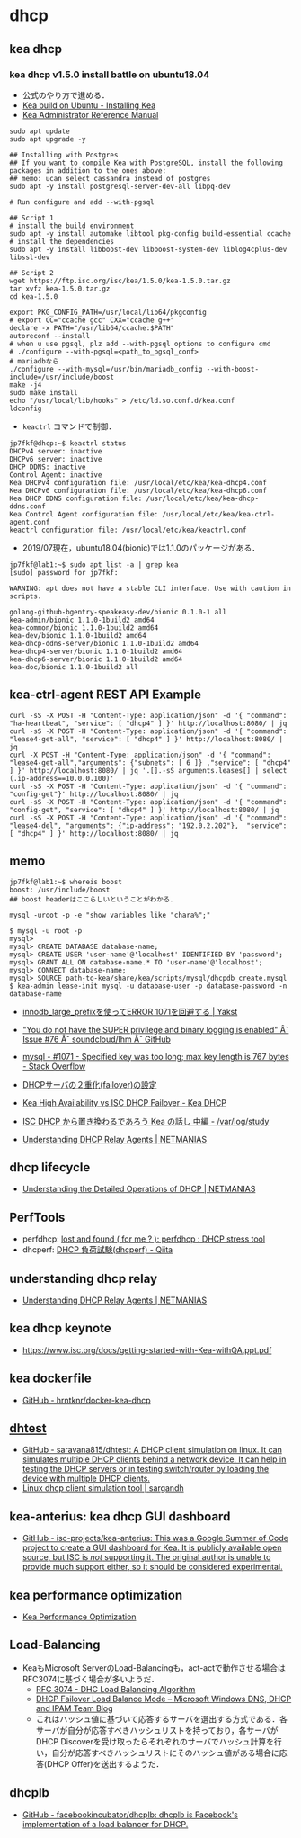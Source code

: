 # dhcp

## kea dhcp

### kea dhcp v1.5.0 install battle on ubuntu18.04
- 公式のやり方で進める．
- [Kea build on Ubuntu - Installing Kea](https://kb.isc.org/docs/kea-build-on-ubuntu)
- [Kea Administrator Reference Manual](https://downloads.isc.org/isc/kea/1.5.0/doc/kea-guide.html#install)
```
sudo apt update
sudo apt upgrade -y

## Installing with Postgres
## If you want to compile Kea with PostgreSQL, install the following packages in addition to the ones above:
## memo: ucan select cassandra instead of postgres
sudo apt -y install postgresql-server-dev-all libpq-dev

# Run configure and add --with-pgsql

## Script 1
# install the build environment
sudo apt -y install automake libtool pkg-config build-essential ccache
# install the dependencies
sudo apt -y install libboost-dev libboost-system-dev liblog4cplus-dev libssl-dev

## Script 2
wget https://ftp.isc.org/isc/kea/1.5.0/kea-1.5.0.tar.gz
tar xvfz kea-1.5.0.tar.gz
cd kea-1.5.0

export PKG_CONFIG_PATH=/usr/local/lib64/pkgconfig
# export CC="ccache gcc" CXX="ccache g++"
declare -x PATH="/usr/lib64/ccache:$PATH"
autoreconf --install
# when u use pgsql, plz add --with-pgsql options to configure cmd
# ./configure --with-pgsql=<path_to_pgsql_conf>
# mariadbなら
./configure --with-mysql=/usr/bin/mariadb_config --with-boost-include=/usr/include/boost
make -j4
sudo make install
echo "/usr/local/lib/hooks" > /etc/ld.so.conf.d/kea.conf
ldconfig
```
- `keactrl` コマンドで制御．
```
jp7fkf@dhcp:~$ keactrl status
DHCPv4 server: inactive
DHCPv6 server: inactive
DHCP DDNS: inactive
Control Agent: inactive
Kea DHCPv4 configuration file: /usr/local/etc/kea/kea-dhcp4.conf
Kea DHCPv6 configuration file: /usr/local/etc/kea/kea-dhcp6.conf
Kea DHCP DDNS configuration file: /usr/local/etc/kea/kea-dhcp-ddns.conf
Kea Control Agent configuration file: /usr/local/etc/kea/kea-ctrl-agent.conf
keactrl configuration file: /usr/local/etc/kea/keactrl.conf
```

- 2019/07現在，ubuntu18.04(bionic)では1.1.0のパッケージがある．
```
jp7fkf@lab1:~$ sudo apt list -a | grep kea
[sudo] password for jp7fkf:

WARNING: apt does not have a stable CLI interface. Use with caution in scripts.

golang-github-bgentry-speakeasy-dev/bionic 0.1.0-1 all
kea-admin/bionic 1.1.0-1build2 amd64
kea-common/bionic 1.1.0-1build2 amd64
kea-dev/bionic 1.1.0-1build2 amd64
kea-dhcp-ddns-server/bionic 1.1.0-1build2 amd64
kea-dhcp4-server/bionic 1.1.0-1build2 amd64
kea-dhcp6-server/bionic 1.1.0-1build2 amd64
kea-doc/bionic 1.1.0-1build2 all
```

## kea-ctrl-agent REST API Example
```
curl -sS -X POST -H "Content-Type: application/json" -d '{ "command": "ha-heartbeat", "service": [ "dhcp4" ] }' http://localhost:8080/ | jq
curl -sS -X POST -H "Content-Type: application/json" -d '{ "command": "lease4-get-all", "service": [ "dhcp4" ] }' http://localhost:8080/ | jq
curl -X POST -H "Content-Type: application/json" -d '{ "command": "lease4-get-all","arguments": {"subnets": [ 6 ]} ,"service": [ "dhcp4" ] }' http://localhost:8080/ | jq '.[].-sS arguments.leases[] | select (.ip-address==10.0.0.100)'
curl -sS -X POST -H "Content-Type: application/json" -d '{ "command": "config-get"}' http://localhost:8080/ | jq
curl -sS -X POST -H "Content-Type: application/json" -d '{ "command": "config-get", "service": [ "dhcp4" ] }' http://localhost:8080/ | jq
curl -sS -X POST -H "Content-Type: application/json" -d '{ "command": "lease4-del", "arguments": {"ip-address": "192.0.2.202"},  "service": [ "dhcp4" ] }' http://localhost:8080/ | jq
```

## memo
```
jp7fkf@lab1:~$ whereis boost
boost: /usr/include/boost
## boost headerはここらしいということがわかる．

mysql -uroot -p -e "show variables like "chara%";"
```

```
$ mysql -u root -p
mysql>
mysql> CREATE DATABASE database-name;
mysql> CREATE USER 'user-name'@'localhost' IDENTIFIED BY 'password';
mysql> GRANT ALL ON database-name.* TO 'user-name'@'localhost';
mysql> CONNECT database-name;
mysql> SOURCE path-to-kea/share/kea/scripts/mysql/dhcpdb_create.mysql
$ kea-admin lease-init mysql -u database-user -p database-password -n database-name
```

- [innodb_large_prefixを使ってERROR 1071を回避する | Yakst](https://yakst.com/ja/posts/734)
- ["You do not have the SUPER privilege and binary logging is enabled" Âˇ Issue #76 Âˇ soundcloud/lhm Âˇ GitHub](https://github.com/soundcloud/lhm/issues/76)
- [mysql - #1071 - Specified key was too long; max key length is 767 bytes - Stack Overflow](https://stackoverflow.com/questions/1814532/1071-specified-key-was-too-long-max-key-length-is-767-bytes)
- [DHCPサーバの２重化(failover)の設定](http://unixservermemo.web.fc2.com/sv/dhcp-failover.htm)

- [Kea High Availability vs ISC DHCP Failover - Kea DHCP](https://kb.isc.org/docs/aa-01617)
- [ISC DHCP から置き換わるであろう Kea の話し 中編 - /var/log/study](https://yaaamaaaguuu.hatenablog.com/entry/2017/12/11/112356)

- [Understanding DHCP Relay Agents | NETMANIAS](https://www.netmanias.com/en/post/techdocs/6000/dhcp-network-protocol/understanding-dhcp-relay-agents)

## dhcp lifecycle
- [Understanding the Detailed Operations of DHCP | NETMANIAS](https://www.netmanias.com/en/post/techdocs/5999/dhcp-network-protocol/understanding-the-detailed-operations-of-dhcp)

## PerfTools
- perfdhcp: [lost and found ( for me ? ): perfdhcp : DHCP stress tool](http://lost-and-found-narihiro.blogspot.com/2013/04/perfdhcp-dhcp-stress-tool.html)
- dhcperf: [DHCP 負荷試験(dhcperf) - Qiita](https://qiita.com/gzock/items/3732475ef97ee0536589)

## understanding dhcp relay
- [Understanding DHCP Relay Agents | NETMANIAS](https://www.netmanias.com/en/post/techdocs/6000/dhcp-network-protocol/understanding-dhcp-relay-agents)

## kea dhcp keynote
- https://www.isc.org/docs/getting-started-with-Kea-withQA.ppt.pdf

## kea dockerfile
- [GitHub - hrntknr/docker-kea-dhcp](https://github.com/hrntknr/docker-kea-dhcp)

## [dhtest](https://github.com/saravana815/dhtest)
- [GitHub - saravana815/dhtest: A DHCP client simulation on linux. It can simulates multiple DHCP clients behind a network device.  It can help in testing the DHCP servers or in testing switch/router by loading the device with  multiple DHCP clients.](https://github.com/saravana815/dhtest)
- [Linux dhcp client simulation tool | sargandh](https://sargandh.wordpress.com/2012/02/23/linux-dhcp-client-simulation-tool/)

## kea-anterius: kea dhcp GUI dashboard
- [GitHub - isc-projects/kea-anterius: This was a Google Summer of Code project to create a GUI dashboard for Kea. It is publicly available open source, but ISC is *not* supporting it.  The original author is unable to provide much support either, so it should be considered experimental.](https://github.com/isc-projects/kea-anterius)

## kea performance optimization
- [Kea Performance Optimization](https://kb.isc.org/docs/kea-performance-optimization)

## Load-Balancing
- KeaもMicrosoft ServerのLoad-Balancingも，act-actで動作させる場合はRFC3074に基づく場合が多いようだ．
  - [RFC 3074 - DHC Load Balancing Algorithm](https://tools.ietf.org/html/rfc3074)
  - [DHCP Failover Load Balance Mode – Microsoft Windows DNS, DHCP and IPAM Team Blog](https://blogs.technet.microsoft.com/teamdhcp/2012/08/06/dhcp-failover-load-balance-mode/)
  - これはハッシュ値に基づいて応答するサーバを選出する方式である．各サーバが自分が応答すべきハッシュリストを持っており，各サーバがDHCP Discoverを受け取ったらそれぞれのサーバでハッシュ計算を行い，自分が応答すべきハッシュリストにそのハッシュ値がある場合に応答(DHCP Offer)を送出するようだ．

## dhcplb
- [GitHub - facebookincubator/dhcplb: dhcplb is Facebook's implementation of a load balancer for DHCP.](https://github.com/facebookincubator/dhcplb)
